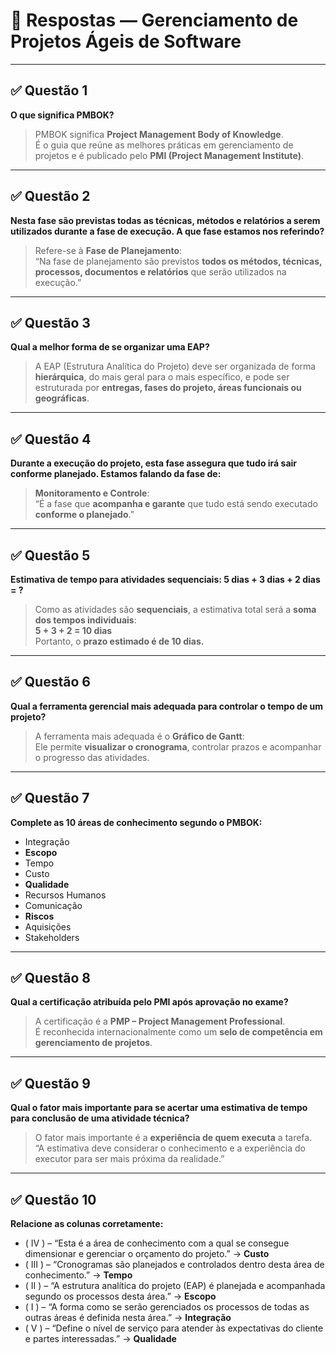 # 📘 Respostas — Gerenciamento de Projetos Ágeis de Software

---

## ✅ Questão 1  
**O que significa PMBOK?**

> PMBOK significa **Project Management Body of Knowledge**.  
> É o guia que reúne as melhores práticas em gerenciamento de projetos e é publicado pelo **PMI (Project Management Institute)**.

---

## ✅ Questão 2  
**Nesta fase são previstas todas as técnicas, métodos e relatórios a serem utilizados durante a fase de execução. A que fase estamos nos referindo?**

> Refere-se à **Fase de Planejamento**:  
> “Na fase de planejamento são previstos **todos os métodos, técnicas, processos, documentos e relatórios** que serão utilizados na execução.”

---

## ✅ Questão 3  
**Qual a melhor forma de se organizar uma EAP?**

> A EAP (Estrutura Analítica do Projeto) deve ser organizada de forma **hierárquica**, do mais geral para o mais específico, e pode ser estruturada por **entregas, fases do projeto, áreas funcionais ou geográficas**.

---

## ✅ Questão 4  
**Durante a execução do projeto, esta fase assegura que tudo irá sair conforme planejado. Estamos falando da fase de:**

> **Monitoramento e Controle**:  
> “É a fase que **acompanha e garante** que tudo está sendo executado **conforme o planejado**.”

---

## ✅ Questão 5  
**Estimativa de tempo para atividades sequenciais: 5 dias + 3 dias + 2 dias = ?**

> Como as atividades são **sequenciais**, a estimativa total será a **soma dos tempos individuais**:  
> **5 + 3 + 2 = 10 dias**  
> Portanto, o **prazo estimado é de 10 dias.**

---

## ✅ Questão 6  
**Qual a ferramenta gerencial mais adequada para controlar o tempo de um projeto?**

> A ferramenta mais adequada é o **Gráfico de Gantt**:  
> Ele permite **visualizar o cronograma**, controlar prazos e acompanhar o progresso das atividades.

---

## ✅ Questão 7  
**Complete as 10 áreas de conhecimento segundo o PMBOK:**

- Integração  
- **Escopo**  
- Tempo  
- Custo  
- **Qualidade**  
- Recursos Humanos  
- Comunicação  
- **Riscos**  
- Aquisições  
- Stakeholders

---

## ✅ Questão 8  
**Qual a certificação atribuída pelo PMI após aprovação no exame?**

> A certificação é a **PMP – Project Management Professional**.  
> É reconhecida internacionalmente como um **selo de competência em gerenciamento de projetos**.

---

## ✅ Questão 9  
**Qual o fator mais importante para se acertar uma estimativa de tempo para conclusão de uma atividade técnica?**

> O fator mais importante é a **experiência de quem executa** a tarefa.  
> “A estimativa deve considerar o conhecimento e a experiência do executor para ser mais próxima da realidade.”

---

## ✅ Questão 10  
**Relacione as colunas corretamente:**

- ( IV ) – “Esta é a área de conhecimento com a qual se consegue dimensionar e gerenciar o orçamento do projeto.” → **Custo**  
- ( III ) – “Cronogramas são planejados e controlados dentro desta área de conhecimento.” → **Tempo**  
- ( II ) – “A estrutura analítica do projeto (EAP) é planejada e acompanhada segundo os processos desta área.” → **Escopo**  
- ( I ) – “A forma como se serão gerenciados os processos de todas as outras áreas é definida nesta área.” → **Integração**  
- ( V ) – “Define o nível de serviço para atender às expectativas do cliente e partes interessadas.” → **Qualidade**